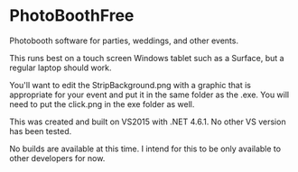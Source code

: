 # PhotoBoothFree
Photobooth software for parties, weddings, and other events.

This runs best on a touch screen Windows tablet such as a Surface, but a regular laptop should work. 

You'll want to edit the StripBackground.png with a graphic that is appropriate for your event and put it in the same folder
as the .exe. You will need to put the click.png in the exe folder as well.

This was created and built on VS2015 with .NET 4.6.1. No other VS version has been tested.

No builds are available at this time. I intend for this to be only available to other developers for now.
